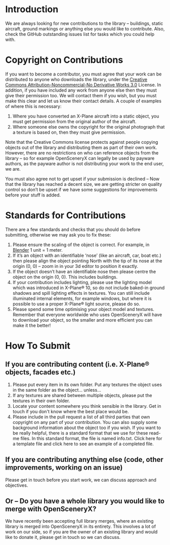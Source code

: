 # Introduction

We are always looking for new contributions to the library – buildings, static aircraft, ground markings or anything else you would like to contribute. Also, check the GitHub outstanding issues list for tasks which you could help with.

# Copyright on Contributions

If you want to become a contributor, you must agree that your work can be distributed to anyone who downloads the library, under the [Creative Commons Attribution-Noncommercial-No Derivative Works 3.0](https://creativecommons.org/licenses/by-nc-nd/3.0/) License.  In addition, if you have included any work from anyone else then they must give their permission too.  We will contact them if you wish, but you must make this clear and let us know their contact details.  A couple of examples of where this is necessary:

1. Where you have converted an X-Plane aircraft into a static object, you must get permission from the original author of the aircraft.
1. Where someone else owns the copyright for the original photograph that a texture is based on, then they must give permission.

Note that the Creative Commons license protects against people copying objects out of the library and distributing them as part of their own work.  However, there are no restrictions on who can reference objects from the library – so for example OpenSceneryX can legally be used by payware authors, as the payware author is not distributing your work to the end user, we are.

You must also agree not to get upset if your submission is declined – Now that the library has reached a decent size, we are getting stricter on quality control so don’t be upset if we have some suggestions for improvements before your stuff is added.

# Standards for Contributions

There are a few standards and checks that you should do before submitting, otherwise we may ask you to fix these:

1. Please ensure the scaling of the object is correct. For example, in [Blender](https://www.blender.org) 1 unit = 1 meter.
1. If it’s an object with an identifiable ‘nose’ (like an aircraft, car, boat etc.) then please align the object pointing North with the tip of its nose at the origin (0, 0) – zoom in in your 3d editor to position it exactly.
1. If the object doesn’t have an identifiable nose then please centre the object on the origin (0, 0). This includes buildings.
1. If your contribution includes lighting, please use the lighting model which was introduced in X-Plane® 10, so do not include baked-in ground shadows and spill lighting effects in textures. You can still include illuminated internal elements, for example windows, but where it is possible to use a proper X-Plane® light source, please do so.
1. Please spend some time optimising your object model and textures. Remember that everyone worldwide who uses OpenSceneryX will have to download your object, so the smaller and more efficient you can make it the better!

# How To Submit

## If you are contributing content (i.e. X-Plane® objects, facades etc.)

1. Please put every item in its own folder. Put any textures the object uses in the same folder as the object… unless…
1. If any textures are shared between multiple objects, please put the textures in their own folder.
1. Locate your content somewhere you think sensible in the library. Get in touch if you don't know where the best place would be.
1. Please include in the pull request a list of all third parties that own copyright on any part of your contribution. You can also supply some background information about the object too if you wish. If you want to be really helpful, there is a standard format that we use for these read-me files. In this standard format, the file is named info.txt. Click here for a template file and click here to see an example of a completed file.

## If you are contributing anything else (code, other improvements, working on an issue)

Please get in touch before you start work, we can discuss approach and objectives.

## Or – Do you have a whole library you would like to merge with OpenSceneryX?

We have recently been accepting full library merges, where an existing library is merged into OpenSceneryX in its entirety. This involves a lot of work on our side, so if you are the owner of an existing library and would like to donate it, please get in touch so we can discuss.
